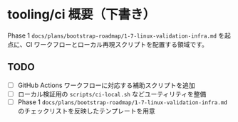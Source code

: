 # tooling/ci 概要（下書き）

Phase 1 `docs/plans/bootstrap-roadmap/1-7-linux-validation-infra.md` を起点に、CI ワークフローとローカル再現スクリプトを配置する領域です。

## TODO
- [ ] GitHub Actions ワークフローに対応する補助スクリプトを追加
- [ ] ローカル検証用の `scripts/ci-local.sh` などユーティリティを整備
- [ ] Phase 1 `docs/plans/bootstrap-roadmap/1-7-linux-validation-infra.md` のチェックリストを反映したテンプレートを用意

